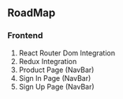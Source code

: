## RoadMap

### Frontend

1. React Router Dom Integration
2. Redux Integration
3. Product Page (NavBar)
4. Sign In Page (NavBar)
5. Sign Up Page (NavBar)